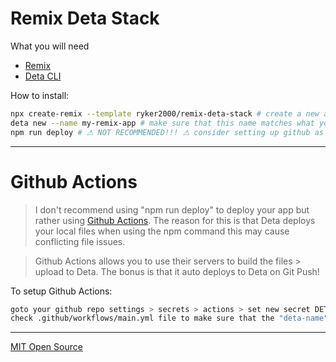 # Remix Deta Stack

What you will need
- [Remix](https://remix.run)
- [Deta CLI](https://docs.deta.sh/docs/cli/install)

How to install:
```sh
npx create-remix --template ryker2000/remix-deta-stack # create a new app
deta new --name my-remix-app # make sure that this name matches what you want for your remix app
npm run deploy # ⚠ NOT RECOMMENDED!!! ⚠ consider setting up github as a better alternative.
```

---

# Github Actions

>I don't recommend  using "npm run deploy" to deploy your app but rather using [Github Actions](https://github.com/features/actions). The reason for this is that Deta deploys your local files when using the npm command this may cause conflicting file issues. 

> Github Actions allows you to use their servers to build the files > upload to Deta. The bonus is that it auto deploys to Deta on Git Push!

To setup Github Actions:
```bash
goto your github repo settings > secrets > actions > set new secret DETA_ACCESS_TOKEN to equal your deta project id
check .github/workflows/main.yml file to make sure that the "deta-name" and "deta-project" property match the one on Deta.sh
 ```

---
[MIT Open Source](LICENSE)
